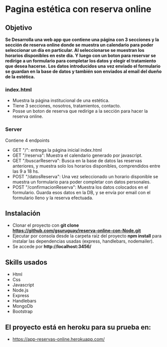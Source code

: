 # Pagina estética con reserva online

## Objetivo

**Se Desarrolla una web app que contiene una página con 3 secciones y la sección de reserva online donde se muestra un calendario para poder seleccionar un día en particular. Al seleccionarse se muestran los horarios disponibles en este día. Y luego con un boton para reservar se redirige a un formulario para completar los datos y elegir el tratamiento que desea hacerse.**
**Los datos introducidos una vez enviado el formulario se guardan en la base de datos y también son enviados al email del dueño de la estética.**

### index.html

* Muestra la página institucional de una estética. 
* Tiene 3 secciones, nosotros, tratamientos, contacto.
* Posse un boton de reserva que redirige a la sección para hacer la reserva online.

### Server

Contiene 4 endpoints

* GET "/": entrega la página inicial index.html
* GET "/reserva": Muestra el calendario generado por javascript.
* GET "/buscarReserva": Busca en la base de datos las reservas anteriores, y muestra solo los horarios disponibles, comprendidos entre las 9 a 18 hs.
* POST "/datosReserva": Una vez seleccionado un horario disponible se muestra un formulario para poder completar con datos personales.
* POST "/confirmacionReserva": Muestra los datos colocados en el formulario. Guarda esos datos en la DB, y se envía por email con el formulario lleno y la reserva efectuada.


## Instalación
* Clonar el proyecto con **git clone https://github.com/gsuruguay/reserva-online-con-Node.git**
* Ejecutar por consola desde la carpeta raiz del proyecto **npm install** para instalar las dependencias usadas (express, handlebars, nodemailer).
* Se accede por **http://localhost:3456/**

## Skills usados
* Html
* Css
* Javascript
* Node.js
* Express
* Handlebars
* MongoDb
* Bootstrap

## El proyecto está en heroku para su prueba en:
* https://app-reservas-online.herokuapp.com/

